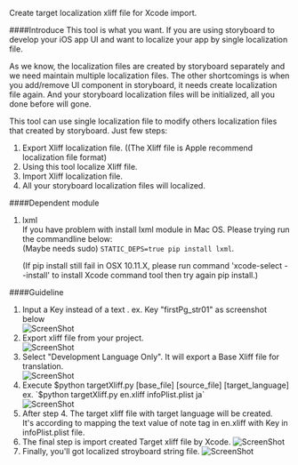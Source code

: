 Create target localization xliff file for Xcode import.

####Introduce
This tool is what you want.
If you are using storyboard to develop your iOS app UI and want to localize your app by single localization file. 

As we know, the localization files are created by storyboard separately and we need maintain multiple localization files.
The other shortcomings is when you add/remove UI component in storyboard, it needs create localization file again. And your storyboard localization files will be initialized, all you done before will gone.

This tool can use single localization file to modify others localization files that created by storyboard.
Just few steps:

1. Export Xliff localization file. ((The Xliff file is Apple recommend localization file format)
2. Using this tool localize Xliff file.
3. Import Xliff localization file.
4. All your storyboard localization files will localized.


####Dependent module

1. lxml  
If you have problem with install lxml module in Mac OS. Please trying run the commandline below:  
(Maybe needs sudo) `STATIC_DEPS=true pip install lxml`.<p>
(If pip install still fail in OSX 10.11.X, please run command 'xcode-select --install' to install Xcode command tool then try again pip install.)


####Guideline
1. Input a Key instead of a text . ex. Key "firstPg_str01" as screenshot below  
![ScreenShot](/docs/screenshot/storyboard1.png)
2. Export xliff file from your project.  
![ScreenShot](/docs/screenshot/localizationExport.png)
3. Select "Development Language Only". It will export a Base Xliff file for translation.  
![ScreenShot](/docs/screenshot/baseLangExport.png)
4. Execute $python targetXliff.py [base_file] [source_file] [target_language]  
    ex. `$python targetXliff.py en.xliff infoPlist.plist ja`      
![ScreenShot](/docs/screenshot/localizationFile.png)  
5. After step 4. The target xliff file with target language will be created.   
    It's according to mapping the text value of note tag in en.xliff with Key in infoPlist.plist file.
6. The final step is import created Target xliff file by Xcode.
![ScreenShot](/docs/screenshot/localizationImport.png)
7. Finally, you'll got localized stroyboard string file.
![ScreenShot](/docs/screenshot/localizationStroyboardFile.png)
